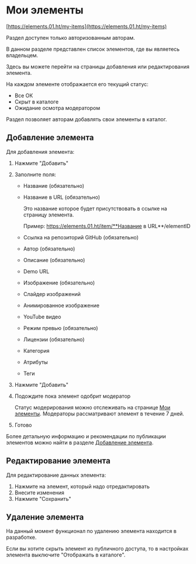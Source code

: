 # Мои элементы

[https://elements.01.ht/my-items](https://elements.01.ht/my-items)

Раздел доступен только авторизованным авторам.

В данном разделе представлен список элементов, где вы являетесь владельцем.

Здесь вы можете перейти на страницы добавления или редактирования элемента. 

На каждом элементе отображается его текущий статус:

* Все ОК
* Скрыт в каталоге
* Ожидание осмотра модератором

Раздел позволяет авторам добавлять свои элементы в каталог.

## Добавление элемента

Для добавления элемента:

1) Нажмите "Добавить"
2) Заполните поля:

    * Название (обязательно)
    * Название в URL (обязательно)
    
        Это название которое будет присутствовать в ссылке на страницу элемента. 
        
        Пример: https://elements.01.ht/item/**Название в URL**/elementID
    * Ссылка на репозиторий GitHub (обязательно)
    * Автор (обязательно)
    * Описание (обязательно)
    * Demo URL
    * Изображение (обязательно)
    * Слайдер изображений
    * Анимированное изображение
    * YouTube видео
    * Режим превью (обязательно)
    * Лицензии (обязательно)
    * Категория
    * Атрибуты
    * Теги

3) Нажмите "Добавить"
4) Подождите пока элемент одобрит модератор

    Статус модерирования можно отслеживать на странице [Мои элементы](https://elements.01.ht/my-items). Модераторы рассматривают элемент в течение 7 дней.
5) Готово

Более детальную информацию и рекомендации по публикации элементов можно найти в разделе [Добавление элемента](/guide/element-add/).

## Редактирование элемента

Для редактирование данных элемента:

1) Нажмите на элемент, который надо отредактировать
2) Внесите изменения
3) Нажмите "Сохранить"

## Удаление элемента

На данный момент функционал по удалению элемента находится в разработке.

Если вы хотите скрыть элемент из публичного доступа, то в настройках элемента выключите "Отображать в каталоге".